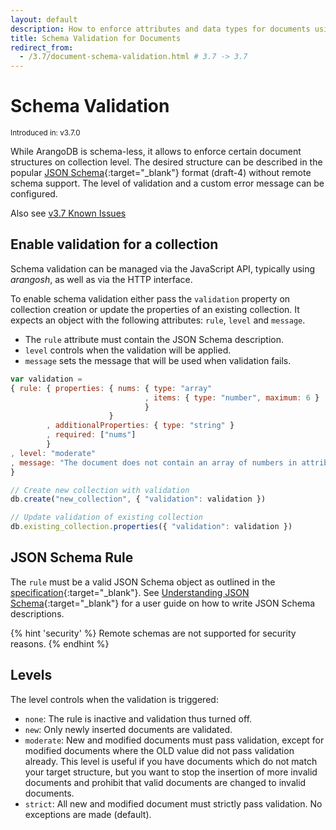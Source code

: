 ```yaml
---
layout: default
description: How to enforce attributes and data types for documents using JSON Schema on collection level.
title: Schema Validation for Documents
redirect_from:
  - /3.7/document-schema-validation.html # 3.7 -> 3.7
---
```

Schema Validation
=================

<small>Introduced in: v3.7.0</small>

While ArangoDB is schema-less, it allows to enforce certain document structures
on collection level. The desired structure can be described in the popular
[JSON Schema](https://json-schema.org/){:target="_blank"} format (draft-4)
without remote schema support. The level of validation and a custom error
message can be configured.

Also see [v3.7 Known Issues](release-notes-known-issues37.html#other)

Enable validation for a collection
----------------------------------

Schema validation can be managed via the JavaScript API, typically
using _arangosh_, as well as via the HTTP interface.

To enable schema validation either pass the `validation` property on collection
creation or update the properties of an existing collection. It expects an
object with the following attributes: `rule`, `level` and `message`.

- The `rule` attribute must contain the JSON Schema description.
- `level` controls when the validation will be applied.
- `message` sets the message that will be used when validation fails.

```js
var validation =
{ rule: { properties: { nums: { type: "array"
                              , items: { type: "number", maximum: 6 }
                              }
                      }
        , additionalProperties: { type: "string" }
        , required: ["nums"]
        }
, level: "moderate"
, message: "The document does not contain an array of numbers in attribute 'nums' or one of the numbers is bigger than 6."
}

// Create new collection with validation
db.create("new_collection", { "validation": validation })

// Update validation of existing collection
db.existing_collection.properties({ "validation": validation })
```

JSON Schema Rule
----------------

The `rule` must be a valid JSON Schema object as outlined in the
[specification](https://json-schema.org/specification.html){:target="_blank"}.
See [Understanding JSON Schema](https://json-schema.org/understanding-json-schema/reference/object.html){:target="_blank"}
for a user guide on how to write JSON Schema descriptions.

{% hint 'security' %}
Remote schemas are not supported for security reasons.
{% endhint %}

Levels
------

The level controls when the validation is triggered:

- `none`: The rule is inactive and validation thus turned off.
- `new`: Only newly inserted documents are validated.
- `moderate`: New and modified documents must pass validation, except for
  modified documents where the OLD value did not pass validation already.
  This level is useful if you have documents which do not match your target
  structure, but you want to stop the insertion of more invalid documents
  and prohibit that valid documents are changed to invalid documents.
- `strict`: All new and modified document must strictly pass validation.
  No exceptions are made (default).
